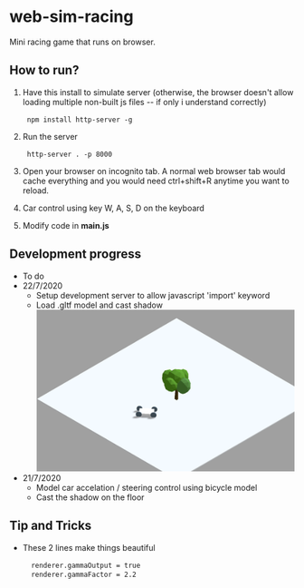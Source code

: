 # web-sim-racing
Mini racing game that runs on browser.

## How to run?
1. Have this install to simulate server (otherwise, the browser doesn't allow loading multiple non-built js files -- if only i understand correctly)

        npm install http-server -g
1. Run the server

        http-server . -p 8000
1. Open your browser on incognito tab. A normal web browser tab would cache everything and you would need ctrl+shift+R anytime you want to reload.
1. Car control using key W, A, S, D on the keyboard
1. Modify code in **main.js**

## Development progress
- To do
- 22/7/2020 
    - Setup development server to allow javascript 'import' keyword
    - Load .gltf model and cast shadow
    ![Cat With Tree](./images/200722.PNG)
- 21/7/2020
    - Model car accelation / steering control using bicycle model
    - Cast the shadow on the floor

## Tip and Tricks
- These 2 lines make things beautiful

        renderer.gammaOutput = true
        renderer.gammaFactor = 2.2